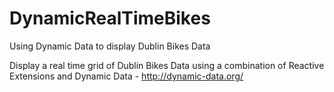 # DynamicRealTimeBikes
Using Dynamic Data to display Dublin Bikes Data

Display a real time grid of Dublin Bikes Data using a combination of Reactive Extensions and Dynamic Data - http://dynamic-data.org/
